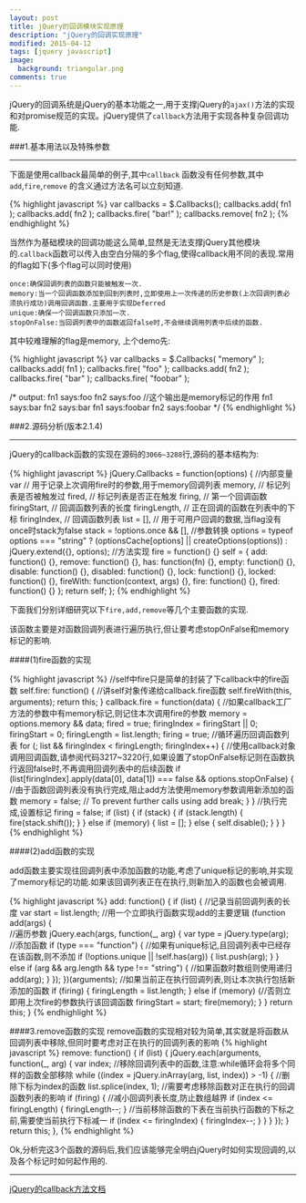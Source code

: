 ```yaml
---
layout: post
title: jQuery的回调模块实现原理
description: "jQuery的回调实现原理"
modified: 2015-04-12
tags: [jquery javascript]
image:
  background: triangular.png
comments: true
---
```


jQuery的回调系统是jQuery的基本功能之一,用于支撑jQuery的`ajax()`方法的实现和对promise规范的实现。jQuery提供了`callback`方法用于实现各种复杂回调功能.

###1.基本用法以及特殊参数

---

下面是使用callback最简单的例子,其中`callback` 函数没有任何参数,其中`add`,`fire`,`remove` 的含义通过方法名可以立刻知道.

{% highlight javascript %}
var callbacks = $.Callbacks();
callbacks.add( fn1 );
callbacks.add( fn2 );
callbacks.fire( "bar!" );
callbacks.remove( fn2 );
{% endhighlight %}

当然作为基础模块的回调功能这么简单,显然是无法支撑jQuery其他模块的.`callback`函数可以传入由空白分隔的多个flag,使得callback用不同的表现.常用的flag如下(多个flag可以同时使用)

```
once:确保回调列表的函数只能被触发一次.
memory:当一个回调函数添加到回到列表时,立即使用上一次传递的历史参数(上次回调列表必须执行成功)调用回调函数.主要用于实现Deferred
unique:确保一个回调函数只添加一次.
stopOnFalse:当回调列表中的函数返回false时,不会继续调用列表中后续的函数.
```

其中较难理解的flag是memory, 上个demo先:

{% highlight javascript %}
var callbacks = $.Callbacks( "memory" );
callbacks.add( fn1 );
callbacks.fire( "foo" );
callbacks.add( fn2 );
callbacks.fire( "bar" );
callbacks.fire( "foobar" );
 
/*
output:
fn1 says:foo
fn2 says:foo //这个输出是memory标记的作用
fn1 says:bar
fn2 says:bar
fn1 says:foobar
fn2 says:foobar
*/
{% endhighlight %}

###2.源码分析(版本2.1.4)

---

jQuery的callback函数的实现在源码的`3066~3288`行,源码的基本结构为:

{% highlight javascript %}
jQuery.Callbacks = function(options) {
    //内部变量
    var // 用于记录上次调用fire时的参数,用于memory回调列表
		memory,
		// 标记列表是否被触发过
		fired,
		// 标记列表是否正在触发
		firing,
		// 第一个回调函数
		firingStart,
		// 回调函数列表的长度
		firingLength,
		// 正在回调的函数在列表中的下标
		firingIndex,
		// 回调函数列表
		list = [],
		// 用于可用户回调的数据,当flag没有once时stack为false
		stack = !options.once && [],
	//参数转换
    options = typeof options === "string" ?
        (optionsCache[options] || createOptions(options)) :
        jQuery.extend({}, options);
    //方法实现
    fire = function() {}
    self = {
        add: function() {},
        remove: function() {},
        has: function(fn) {},
        empty: function() {},
        disable: function() {},
        disabled: function() {},
        lock: function() {},
        locked: function() {},
        fireWith: function(context, args) {},
        fire: function() {},
        fired: function() {}
    };
    return self;
};
{% endhighlight %}

下面我们分别详细研究以下`fire,add,remove`等几个主要函数的实现.

该函数主要是对函数回调列表进行遍历执行,但让要考虑stopOnFalse和memory标记的影响.

####(1)fire函数的实现

{% highlight javascript %}
//self中fire只是简单的封装了下callback中的fire函数
self.fire: function() {
    //讲self对象传递给callback.fire函数
    self.fireWith(this, arguments);
    return this;
}
callback.fire = function(data) {
    //如果callback工厂方法的参数中有memory标记,则记住本次调用fire的参数
    memory = options.memory && data;
    fired = true;
    firingIndex = firingStart || 0;
    firingStart = 0;
    firingLength = list.length;
    firing = true;
    //循环遍历回调函数列表
    for (; list && firingIndex < firingLength; firingIndex++) {
        //使用callback对象调用回调函数,请参阅代码3217~3220行,如果设置了stopOnFalse标记则在函数执行返回false时,不再调用回调列表中的后续函数
        if (list[firingIndex].apply(data[0], data[1]) === false && options.stopOnFalse) {
            //由于函数回调列表没有执行完成,阻止add方法使用memory参数调用新添加的函数
            memory = false; // To prevent further calls using add
            break;
        }
    }
    //执行完成,设置标记
    firing = false;
    if (list) {
        if (stack) {
            if (stack.length) {
                fire(stack.shift());
            }
        } else if (memory) {
            list = [];
        } else {
            self.disable();
        }
    }
}
{% endhighlight %}

####(2)add函数的实现

add函数主要实现往回调列表中添加函数的功能,考虑了unique标记的影响,并实现了memory标记的功能.如果该回调列表正在在执行,则新加入的函数也会被调用.

{% highlight javascript %}
add: function() {
    if (list) {
        //记录当前回调列表的长度
        var start = list.length;
        //用一个立即执行函数实现add的主要逻辑
        (function add(args) {  
            //遍历参数
            jQuery.each(args, function(_, arg) {
                var type = jQuery.type(arg);
                //添加函数
                if (type === "function") {
	                //如果有unique标记,且回调列表中已经存在该函数,则不添加
                    if (!options.unique || !self.has(arg)) {
                        list.push(arg);
                    }
                } else if (arg && arg.length && type !== "string") {
                    //如果函数时数组则使用递归
                    add(arg);
                }
            });
        })(arguments);
        //如果当前正在执行回调列表,则让本次执行包括新添加的函数
        if (firing) {
            firingLength = list.length;
        } else if (memory) {//否则立即用上次fire的参数执行该回调函数
            firingStart = start;
            fire(memory);
        }
    }
    return this;
}
{% endhighlight %}

####3.remove函数的实现
remove函数的实现相对较为简单,其实就是将函数从回调列表中移除,但同时要考虑对正在执行的回调列表的影响
{% highlight javascript %}
remove: function() {
    if (list) {
        jQuery.each(arguments, function(_, arg) {
            var index;
            //移除回调列表中的函数,注意:while循环会将多个同样的函数全部移除
            while ((index = jQuery.inArray(arg, list, index)) > -1) {
	            //删除下标为index的函数
                list.splice(index, 1);
                //需要考虑移除函数对正在执行的回调函数列表的影响
                if (firing) {
	                //减小回调列表长度,防止数组越界
                    if (index <= firingLength) {
                        firingLength--;
                    }
                    //当前移除函数的下表在当前执行函数的下标之前,需要使当前执行下标减一
                    if (index <= firingIndex) {
                        firingIndex--;
                    }
                }
            }
        });
    }
    return this;
},
{% endhighlight %}

Ok,分析完这3个函数的源码后,我们应该能够完全明白jQuery时如何实现回调的,以及各个标记时如何起作用的.

---
[jQuery的callback方法文档](https://api.jquery.com/jQuery.Callbacks/)

